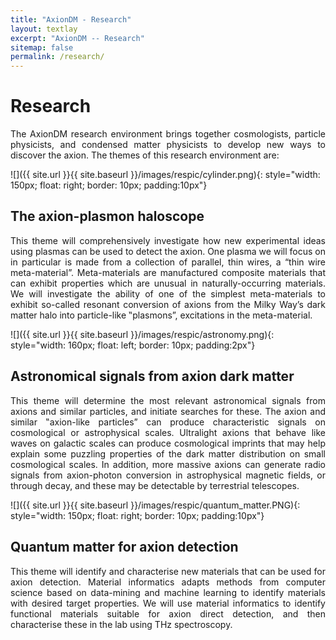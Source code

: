 ```yaml
---
title: "AxionDM - Research"
layout: textlay
excerpt: "AxionDM -- Research"
sitemap: false
permalink: /research/
---
```


# Research

<div style="text-align: justify">
The AxionDM research environment brings together cosmologists, particle physicists, and condensed matter physicists to develop new ways to discover the axion. The themes of this research environment are:
</div>

![]({{ site.url }}{{ site.baseurl }}/images/respic/cylinder.png){: style="width: 150px; float: right; border: 10px; padding:10px"}

## The axion-plasmon haloscope
<div style="text-align: justify">
This theme will comprehensively investigate how new experimental ideas using plasmas can be used to detect the axion. One plasma we will focus on in particular is made from a collection of parallel, thin wires, a “thin wire meta-material”. Meta-materials are manufactured composite materials that can exhibit properties which are unusual in naturally-occurring materials. We will investigate the ability of one of the simplest meta-materials to exhibit so-called resonant conversion of axions from the Milky Way’s dark matter halo into particle-like ‟plasmons”, excitations in the meta-material.
</div>


![]({{ site.url }}{{ site.baseurl }}/images/respic/astronomy.png){: style="width: 160px; float: left; border: 10px; padding:2px"}
## Astronomical signals from axion dark matter
<div style="text-align: justify">
This theme will determine the most relevant astronomical signals from axions and similar particles, and initiate searches for these. The axion and similar ‟axion-like particles” can produce characteristic signals on cosmological or astrophysical scales. Ultralight axions that behave like waves on galactic scales can produce cosmological imprints that may help explain some puzzling properties of the dark matter distribution on small cosmological scales. In addition, more massive axions can generate radio signals from axion-photon conversion in astrophysical magnetic fields, or through decay, and these may be detectable by terrestrial telescopes.
</div>


![]({{ site.url }}{{ site.baseurl }}/images/respic/quantum_matter.PNG){: style="width: 150px; float: right; border: 10px; padding:10px"}
## Quantum matter for axion detection
<div style="text-align: justify">
This theme will identify and characterise new materials that can be used for axion detection. Material informatics adapts methods from computer science based on data-mining and machine learning to identify materials with desired target properties. We will use material informatics to identify functional materials suitable for axion direct detection, and then characterise these in the lab using THz spectroscopy.
</div>



<!--

Our overarching goal is to explore and understand new quantum states of electronic matter on the atomic scale. To do so, we use and develop novel spectroscopic-imaging scanning tunneling microscopy (SI-STM) tools to visualize the relevant quantum mechanical degrees of freedom.

Questions of interest include: (i), How does the Mott state collapse upon doping and how is this related to the complex phase diagram of high-temperature superconductors? (ii), What is the strange metal phase seen in correlated electron systems? Is this an exotic long-range entangled state? What is the mechanism of dissipation in that state? (iii), Why is the transition temperature in high-temperature superconductors so high?

![]({{ site.url }}{{ site.baseurl }}/images/respic/layers_real.jpg){: style="width: 300px; float: right; border: 10px"}

Currently, our instrument of choice  is SI-STM.  State-of-the-art SI-STM measures an array of tunneling spectra on a given sample, registered to the atomic sites with picometer precision. Each is proportional to the local density of states at a given location. Ideally, the recorded spectra are so tightly packed that the measurement yields a three-dimensional mapping of the local density of states as a function of locations and energy. This is shown on the image on the right-hand side (10x10 nm2), and its Fourier transform, below.

The quantum materials which we will investigate encapsulate some of the great unsolved mysteries of physics. They include high-temperature superconductors, quantum-critical compounds, graphene, and topological electronic matter that can be used for error-resistant quantum computing.

![]({{ site.url }}{{ site.baseurl }}/images/respic/layers_fft.jpg){: style="width: 300px; float: left; border: 10px"}

A main goal is to use modern technology to build the new instrumentation needed to understand these quantum materials. I learned my trade in [Seamus Davis’ SI-STM lab](http://davisgroup.lassp.cornell.edu/) and with [Felix Baumberger](http://dpmc.unige.ch/gr_baumberger/index.html), and later moved as an [ETH fellow](http://www.ethfellows.ethz.ch/) to [Andreas Wallraff’s qudev lab](http://www.qudev.ethz.ch/) where we investigated coupled cavity arrays in circuit QED. This allowed me to learn new techniques such as high frequency measurements, low temperature noise-free amplification, and quantum-limited measurements. The goal is to combine these with SI-STM.

This will enable the instrumental capabilities to visualize the different quantum mechanical degrees of freedom needed to understand next-generation quantum materials. STM will be the main method, but we use different spectroscopic-imaging techniques to visualize not only the topography, but also the density of states, spins, and other degrees of freedom hidden below the surface. -->